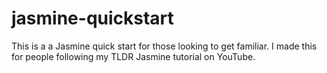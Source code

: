 # jasmine-quickstart
This is a a Jasmine quick start for those looking to get familiar. I made this for people following my TLDR Jasmine tutorial on YouTube.
